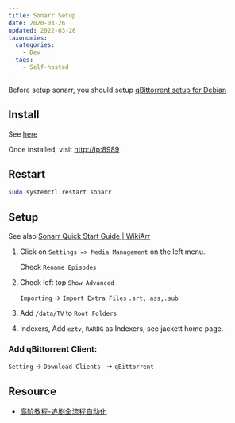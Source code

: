 ```yaml
---
title: Sonarr Setup
date: 2020-03-26
updated: 2022-03-26
taxonomies:
  categories:
    - Dev
  tags:
    - Self-hosted
---
```


Before setup sonarr, you should setup [qBittorrent setup for Debian](/content/blog/qbittorrent-setup-for-debian.en.md)

<!-- more -->

## Install

See [here](https://sonarr.tv/#downloads-v3-linux)

Once installed, visit <http://ip:8989>

## Restart

```bash
sudo systemctl restart sonarr
```

## Setup

See also [Sonarr Quick Start Guide | WikiArr](https://wiki.servarr.com/sonarr/quick-start-guide)

1. Click on `Settings => Media Management` on the left menu.

   Check `Rename Episodes`

2. Check left top `Show Advanced`

   `Importing` -> `Import Extra Files` `.srt,.ass,.sub`

3. Add `/data/TV` to `Root Folders`

4. Indexers, Add `eztv`, `RARBG` as Indexers, see jackett home page.

### Add qBittorrent Client:

`Setting` -> `Download Clients ` -> `qBittorrent`

## Resource

- [高阶教程-追剧全流程自动化](https://sleele.com/2020/03/16/高阶教程-追剧全流程自动化/)
